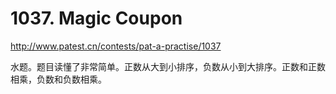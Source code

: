 # 1037. Magic Coupon

http://www.patest.cn/contests/pat-a-practise/1037

水题。题目读懂了非常简单。正数从大到小排序，负数从小到大排序。正数和正数相乘，负数和负数相乘。

